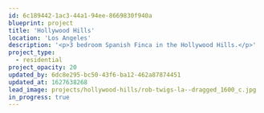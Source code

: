 ```yaml
---
id: 6c189442-1ac3-44a1-94ee-8669830f940a
blueprint: project
title: 'Hollywood Hills'
location: 'Los Angeles'
description: '<p>3 bedroom Spanish Finca in the Hollywood Hills.</p>'
project_type:
  - residential
project_opacity: 20
updated_by: 6dc8e295-bc50-43f6-ba12-462a87874451
updated_at: 1627638268
lead_image: projects/hollywood-hills/rob-twigs-la--dragged_1600_c.jpg
in_progress: true
---
```

